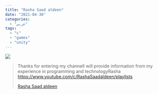 ```yaml
---
title: "Rasha Saad aldeen"
date: "2021-04-30"
categories:
  - "عربي"
tags:
  - "c"
  - "games"
  - "unity"
---
```


![](https://yt3.ggpht.com/ytc/AAUvwngygqSV6o0mTfI75PiNCZf4Rdd6994nJYY4gHnkyA=s176-c-k-c0x00ffffff-no-rj)

> Thanks for entering my channelI will provide information from my experience in programming and technologyRasha https://www.youtube.com/c/RashaSaadaldeen/playlists
>
> [Rasha Saad aldeen](https://www.youtube.com/c/RashaSaadaldeen/playlists)
